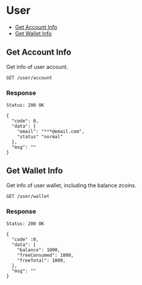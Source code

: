 # User

* [Get Account Info](#get-account-info)
* [Get Wallet Info](#get-wallet-info)

## Get Account Info

Get info of user account.

    GET /user/account
### Response

    Status: 200 OK

```
{
  "code": 0,
  "data": {
  	"email": "***@email.com",
  	"status" "normal"
  },
  "msg": ""
}
```



## Get Wallet Info

Get info of user wallet, including the balance zcoins.

    GET /user/wallet
### Response

    Status: 200 OK

```
{
  "code" :0,
  "data": {
    "balance": 1000,
    "freeConsumed": 1000,
  	"freeTotal": 1000,
  },
  "msg": ""
}
```